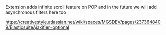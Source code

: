 Extension adds infinite scroll feature on POP 
and in the future we will add asynchronous filters here too

https://creativestyle.atlassian.net/wiki/spaces/MGSDEV/pages/2373648409/ElasticsuiteAjaxifier+optional
